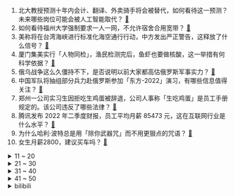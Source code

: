 1. 北大教授预测十年内会计、翻译、外卖骑手将会被替代，如何看待这一预测？未来哪些岗位可能会被人工智能取代？ [:link:](https://www.zhihu.com/question/548685644)
2. 如何看待福州大学强制要求一人一网，不允许宿舍合用宽带？ [:link:](https://www.zhihu.com/question/548236183)
3. 美称将在台湾海峡进行标准化海空通行行动，中方发出严正警告，这释放了什么信号？ [:link:](https://www.zhihu.com/question/548815031)
4. 厦门集美实行「人物同检」，渔民检测完后，鱼虾也要做核酸，这一举措有何科学依据？ [:link:](https://www.zhihu.com/question/548825784)
5. 俄乌战争这么久僵持不下，是否说明以前大家都高估俄罗斯军事实力？ [:link:](https://www.zhihu.com/question/548817186)
6. 中国军队将抽组部分兵力赴俄罗斯参加「东方-2022」演习，有哪些信息值得关注？ [:link:](https://www.zhihu.com/question/548848874)
7. 郑州一公司实习生因拒吃生鸡蛋被辞退，公司人事称「生吃鸡蛋」是员工手册规定的。该公司违反了哪些法律？ [:link:](https://www.zhihu.com/question/548812198)
8. 腾讯发布 2022 年二季度财报，员工平均月薪 85473 元，这在互联网行业是什么水平？ [:link:](https://www.zhihu.com/question/548843321)
9. 为什么哈利·波特总是用「除你武器咒」而不用更狠点的咒语？ [:link:](https://www.zhihu.com/question/24916403)
10. 女生月薪2800，建议买车吗？ [:link:](https://www.zhihu.com/question/548644180)
<details>
<summary>11 ~ 20</summary>

11. 如何看待龙湖集团回应网传将于 8 月底破产，称是谣言，已报案？ [:link:](https://www.zhihu.com/question/548716401)
12. 为什么空调的 26℃ 比室外的 26℃ 更凉快？ [:link:](https://www.zhihu.com/question/543892389)
13. 驻美大使秦刚答接受美媒采访，回应「统一台湾的时间表提速」等问题，还有哪些信息值得关注？ [:link:](https://www.zhihu.com/question/548891489)
14. 如果一个创业公司拿了天使和 A 轮，最后创业失败，之前融资的钱需要还吗？ [:link:](https://www.zhihu.com/question/24731531)
15. 官方回应重庆嘉陵江被高温晒干「并非干涸，属正常现象」，嘉陵江水位下降会产生哪些影响？是否影响航道通行？ [:link:](https://www.zhihu.com/question/548699402)
16. 日本恢复从俄罗斯进口石油，此前岸田文雄称原则上禁止进口俄产石油，说明了什么问题？ [:link:](https://www.zhihu.com/question/548809007)
17. 为什么国内狗狗不能上公交地铁，国外却当作习以为常？ [:link:](https://www.zhihu.com/question/324423917)
18. 媒体报道日本恢复从俄罗斯进口石油，规模同比下降约 65 %，透露了哪些信息？ [:link:](https://www.zhihu.com/question/548816973)
19. 一个人离职前有什么征兆？ [:link:](https://www.zhihu.com/question/486792072)
20. 国家气候中心称「当前我国高温热浪事件达 61 年来最强，且持续时间将会继续延长」，我们该如何应对？ [:link:](https://www.zhihu.com/question/548771811)
</details>
<details>
<summary>21 ~ 30</summary>

21. 2022 KPL 夏季赛XYG 2:4 EDG.M，如何评价这场比赛？ [:link:](https://www.zhihu.com/question/548862584)
22. 8 月 16 日勇士将用一份老将底薪合同签下阿尔德里奇，对该球员你有哪些了解？ [:link:](https://www.zhihu.com/question/548682945)
23. 奢侈品电商寺库回应总部跑路传闻，称「报道不实，目前在岗员工有几百人」，具体情况如何？ [:link:](https://www.zhihu.com/question/548766364)
24. 拼多多将上线跨境电商平台，多多买菜多位主管将转岗跨境电商，如何从商业角度解读此举？ [:link:](https://www.zhihu.com/question/548819336)
25. 8 月 14 日新疆新增确诊病例 1 例，无症状感染者 343 例，目前当地疫情情况如何？ [:link:](https://www.zhihu.com/question/548426334)
26. 你会给INFP什么建议？ [:link:](https://www.zhihu.com/question/41071601)
27. 你想象中的未来城市生活是怎么样的？ [:link:](https://www.zhihu.com/question/548809258)
28. 拥有十副以上的耳机什么体验？ [:link:](https://www.zhihu.com/question/548731559)
29. 盒马进口橙汁检出安赛蜜被罚 48 万，安赛蜜是什么？这对该行业起到了哪些警示作用？ [:link:](https://www.zhihu.com/question/548618977)
30. 学习成绩差的同学我们就必须远离吗？ [:link:](https://www.zhihu.com/question/548700768)
</details>
<details>
<summary>31 ~ 40</summary>

31. 如何看待刚一测的《绝区零》已被解包破解？公然破解游戏并放出视频是否违法？ [:link:](https://www.zhihu.com/question/548606757)
32. 安徽泗县倡议「公职人员发动亲友参与购房」，如何看待这一举措？ [:link:](https://www.zhihu.com/question/548760397)
33. 拜登签署「通胀削减法案」意图「排挤中国」，美媒分析称该法案将加剧通胀，对此如何评价？ [:link:](https://www.zhihu.com/question/548806841)
34. 价值2w+的steam账号被女朋友注销了，我能报警吗？ [:link:](https://www.zhihu.com/question/395436433)
35. 上大学后明白了哪些坑人的事？ [:link:](https://www.zhihu.com/question/336334194)
36. 为什么父亲这一辈人这么怕自行车被偷？ [:link:](https://www.zhihu.com/question/547266424)
37. 你觉得中国排名前五的rapper是哪几位？ [:link:](https://www.zhihu.com/question/547449387)
38. 让一群近乎理性的玩家玩狼人杀，结果是好人胜率高还是狼人高？ [:link:](https://www.zhihu.com/question/514735082)
39. 格力集团成立餐饮公司，即将进军餐饮外卖业务，如何从商业角度解读此举？ [:link:](https://www.zhihu.com/question/548666037)
40. 如果日漫没了中国市场，会被饿死吗？ [:link:](https://www.zhihu.com/question/548217028)
</details>
<details>
<summary>41 ~ 50</summary>

41. 为什么C罗还能留在曼联? [:link:](https://www.zhihu.com/question/545738530)
42. 四川达州继续发布居民用电限电预告「滚动限电，时长在 3 小时内」，具体情况如何？ [:link:](https://www.zhihu.com/question/548802923)
43. 8 月 16 日海南新增本土确诊病例 482 例和本土无症状感染者 1181 例，目前当地情况如何？ [:link:](https://www.zhihu.com/question/548742398)
44. 被临床医学录取了，看见好多劝退的，现在也后悔了，我该怎么办？ [:link:](https://www.zhihu.com/question/548737704)
45. 韩国军方称朝鲜发射两枚巡航导弹，朝方对此尚无回应，有哪些信息值得关注？ [:link:](https://www.zhihu.com/question/548791136)
46. 劳荣枝案二审开庭，判决新增一起绑架案，对审判结果会有影响吗？哪些信息值得关注？ [:link:](https://www.zhihu.com/question/548760285)
47. 为什么我们的耐心都给了陌生人，而脾气却留给了最熟悉的人? [:link:](https://www.zhihu.com/question/547043335)
48. 腾讯第二季度营收 1340 亿元人民币，低于预估，同比下滑 3 % ，是受哪些因素影响？ [:link:](https://www.zhihu.com/question/548820350)
49. 俞岱岩终身残废，是都大锦的错吗？ [:link:](https://www.zhihu.com/question/536047543)
50. 在旅行中如何深度体验一座城市？ [:link:](https://www.zhihu.com/question/542293451)
</details><details>
<summary>bilibili</summary>

1. 五首熟悉却又叫不出歌名的BGM❗你听过几首？一定要听到最后⚠️——钢琴Free Lucky，a thousand miles，end，his theme写不下了 [:link:](//www.bilibili.com/video/BV1oG411t7LB)
2. 急！ [:link:](//www.bilibili.com/video/BV1yg41167G2)
3. 【张予曦】前方心动暴击！面纱掉落是谁在疯狂心动 [:link:](//www.bilibili.com/video/BV1tW4y1h72Q)
4. 好了，可以换下一个梗了。 [:link:](//www.bilibili.com/video/BV1tv4y1c7Gf)
5. 【何同学】我做了一个自己打字的键盘... [:link:](//www.bilibili.com/video/BV1W14y1b7Mq)
6. 没流量有多惨？影帝级演员都无人在意 [:link:](//www.bilibili.com/video/BV1sd4y1P7uT)
7. 【原神剧场】少年意气，如清风，如明月 [:link:](//www.bilibili.com/video/BV1da411o789)
8. 这叫声真的能引来流浪猫 [:link:](//www.bilibili.com/video/BV1qG411t7fK)
9. 【 粉色海洋 | 官方MV 】周杰伦携手Romeo 放送浪漫 帅萌父子画面太梦幻 幸福感令人融化 [:link:](//www.bilibili.com/video/BV1Yv4y1c7gF)
10. 【时代少年团】TNT1000万粉丝福利 [:link:](//www.bilibili.com/video/BV1ZU4y1C7vV)
<details>
<summary>11 ~ 20</summary>

11. 「爱莉希雅」致 爱-A song for beloved【声优原创曲】 [:link:](//www.bilibili.com/video/BV1bB4y1L7qh)
12. 大学晚会惊现MJ《犯罪高手》45度倾斜，直拍燃炸了！！！ [:link:](//www.bilibili.com/video/BV11v4y1F7tZ)
13. 这是我最后一次钓鱼！ [:link:](//www.bilibili.com/video/BV15d4y1P7uz)
14. 【2233生日曲】任其蔚蓝 [:link:](//www.bilibili.com/video/BV11a411R71H)
15. 点进来被骗！《Never Gonna Give You Up》高清重拍 [:link:](//www.bilibili.com/video/BV1EN4y1V7MB)
16. 那一瞬间别说我们都愣住了，尴尬 [:link:](//www.bilibili.com/video/BV1JV4y1s7Ls)
17. 今天不想讲法律 [:link:](//www.bilibili.com/video/BV1vB4y1B7NV)
18. 【warma】在BUG中找游戏可太难了！ [:link:](//www.bilibili.com/video/BV1ue4y1f74U)
19. 夫妻面馆这种店赚钱吗？为何开遍全国！我体验一周给出结论 [:link:](//www.bilibili.com/video/BV17G411b7yK)
20. 是你！蕉太狼！ [:link:](//www.bilibili.com/video/BV1kd4y1P7bb)
</details>
<details>
<summary>21 ~ 30</summary>

21. 我，985高材生，全科老师，败给教育差距 [:link:](//www.bilibili.com/video/BV17a411N7nP)
22. 是泳装cos！ [:link:](//www.bilibili.com/video/BV1jd4y1P7NJ)
23. 随便传传 没人看 [:link:](//www.bilibili.com/video/BV1rU4y1C7aV)
24. 黑 怕 空 姐 [:link:](//www.bilibili.com/video/BV1J14y1b7y5)
25. 满汉全席里最贵的一道菜！竟然要用传说中的龙麟来做？？ [:link:](//www.bilibili.com/video/BV1SS4y1s7iC)
26. 你好，趵突泉！ [:link:](//www.bilibili.com/video/BV1sG4y1a7jj)
27. 友 谊 地 久 天 长 [:link:](//www.bilibili.com/video/BV1HB4y1L7Zb)
28. 消防体验第二弹，带条50斤大龙趸给消防员加餐 [:link:](//www.bilibili.com/video/BV1FS4y1x71u)
29. 《TheShy 线 下 走 位》 [:link:](//www.bilibili.com/video/BV13e4y1f7bN)
30. 《 最 强 蟹 黄 堡 》 [:link:](//www.bilibili.com/video/BV1vv4y1c734)
</details>
<details>
<summary>31 ~ 40</summary>

31. 耗时30天！在纸上玩王者 [:link:](//www.bilibili.com/video/BV1fS4y1s7f1)
32. 如何完美利用一辆发出警报的电瓶车~ [:link:](//www.bilibili.com/video/BV1sG4y1e7vp)
33. 他变了。 [:link:](//www.bilibili.com/video/BV17V4y1s7od)
34. 《葱油拌面》的味道估计很多人会喜欢吧？ [:link:](//www.bilibili.com/video/BV1Fa411N7qc)
35. 重新发布的视频，比昨天发布的流畅一些，键盘音是通关时候的 [:link:](//www.bilibili.com/video/BV1ha411P7F7)
36. 东方曜：把技能骗光，单杀都不需要掉血！ [:link:](//www.bilibili.com/video/BV1sB4y1L7Lz)
37. 求问喜羊羊里的坤坤图片是真的吗？ [:link:](//www.bilibili.com/video/BV1tY4y1c742)
38. 试着当了一天狗，真好！不用上班，没有烦恼 [:link:](//www.bilibili.com/video/BV1ea411P7Xw)
39. 尸体来咯！这是沉浸式死亡叭？ [:link:](//www.bilibili.com/video/BV1tN4y1V7FM)
40. 来，跟我一起抓鬼呀！经典网剧《灵魂摆渡》第一回 [:link:](//www.bilibili.com/video/BV1Mt4y137po)
</details>
<details>
<summary>41 ~ 50</summary>

41. 20个古堡！(这几个字值多少播放？) [:link:](//www.bilibili.com/video/BV1XP411L7FE)
42. 这个急救知识，希望所有人都知道！ [:link:](//www.bilibili.com/video/BV1ca411Z7gZ)
43. 【Zc故事】当  代  情  圣 [:link:](//www.bilibili.com/video/BV1Jd4y1o7iq)
44. 【俄罗斯街拍P30】落日余辉 尤其浪漫 | Semkavkvadrate [:link:](//www.bilibili.com/video/BV1EB4y1L76s)
45. “我删掉了我爸，然后被扇了” [:link:](//www.bilibili.com/video/BV1GG411t7pX)
46. 当冰雪女王Elsa照进现实 你喜欢吗～ [:link:](//www.bilibili.com/video/BV1ma411P7aN)
47. Life Goes On，但是同步率100%【方舟小动画】 [:link:](//www.bilibili.com/video/BV1Jt4y137sy)
48. 印度随手拍照片 [:link:](//www.bilibili.com/video/BV19Y4y1c7zV)
49. 夜跑时听恐怖音乐，会发生什么？ [:link:](//www.bilibili.com/video/BV13t4y1g7XZ)
50. 《整顿职场》 [:link:](//www.bilibili.com/video/BV19U4y1C734)
</details>
<details>
<summary>51 ~ 60</summary>

51. 当演员们看到年轻时的自己 谁的反应最戳你 [:link:](//www.bilibili.com/video/BV11v4y1F7fQ)
52. 我妹是真狠啊 [:link:](//www.bilibili.com/video/BV1Pd4y1P7HV)
53. 废材小伙竟用铜人练武 [:link:](//www.bilibili.com/video/BV1ia411o7eV)
54. 社死！在酒吧做驻唱，客人非要点鸡你太美，怎么办？【流浪05】 [:link:](//www.bilibili.com/video/BV1Ea411Z7iB)
55. 哈哈哈哈哈哈哈哈你们有毒吧？？？。 [:link:](//www.bilibili.com/video/BV1FS4y1W71U)
56. 人生能有几个球啊，该剁手时就剁手，红红火火闯九州 [:link:](//www.bilibili.com/video/BV1pN4y1G7hE)
57. 被树挡住的烤肉店，换了个名字，救活了，就火了？！ [:link:](//www.bilibili.com/video/BV1TG4y1e7Ut)
58. 真实的珠峰是什么样子的？去世界第一高峰看超级月亮！ [:link:](//www.bilibili.com/video/BV1DT411A7ag)
59. 转发给你假期躺床上玩原神的同学，让ta难受半个月 [:link:](//www.bilibili.com/video/BV1Dd4y1m7Qa)
60. 改制了一辆可以收菜的车 [:link:](//www.bilibili.com/video/BV1Le4y1f7Vj)
</details>
<details>
<summary>61 ~ 70</summary>

61. 买水杯时不要只看颜值，一定要注意看这些 [:link:](//www.bilibili.com/video/BV1EY4y1c7Zt)
62. 【李若彤】姑姑56岁了，睡绳子的功夫还没丢！ [:link:](//www.bilibili.com/video/BV1Nd4y1P7o9)
63. 想死后烧出舍利子吗  来来喝点加拿大的自来水 [:link:](//www.bilibili.com/video/BV1Yt4y1J7R4)
64. 我就不该出门 [:link:](//www.bilibili.com/video/BV1LS4y1x7KX)
65. 都看过水扇了吧！那我猜你们一定没看过水伞～ [:link:](//www.bilibili.com/video/BV1KU4y1C7Q2)
66. 万众一心抬钢轨 [:link:](//www.bilibili.com/video/BV1dF411w78P)
67. 万字解析，《纸嫁衣》系列究竟讲了个怎样的故事？（上） [:link:](//www.bilibili.com/video/BV19P411L7e8)
68. 【巫师】网红与资本简史 [:link:](//www.bilibili.com/video/BV1Ja411N7zD)
69. 帮我看看这款页游到底是不是真原神？ [:link:](//www.bilibili.com/video/BV1214y147on)
70. 6个稀缺的冷门APP，你未必全知道！第3个人都看麻了 [:link:](//www.bilibili.com/video/BV1zU4y1C71c)
</details>
<details>
<summary>71 ~ 80</summary>

71. 我这次巡视到一些特别的东西 [:link:](//www.bilibili.com/video/BV1JT411A7gq)
72. 渐变色，但是很上头 ⚡️叮叮当当舞⚡️ [:link:](//www.bilibili.com/video/BV1YV4y1472j)
73. Shadow Of The Sun 清唱 [:link:](//www.bilibili.com/video/BV1EB4y1B7Wq)
74. 虚拟，真的能改变现实嘛？ [:link:](//www.bilibili.com/video/BV1DG411t7Ki)
75. 我找山寨明星ESO拍了期视频，还没剪完就解散了 [:link:](//www.bilibili.com/video/BV1KS4y1x7Pg)
76. “每只猫咪都有属于自己的专属图片” [:link:](//www.bilibili.com/video/BV1jG4y1a75B)
77. 这几天出门旅游啦 [:link:](//www.bilibili.com/video/BV1qd4y1P7Rs)
78. 那些仅凭半句就封神的句子，你还知道哪些？ [:link:](//www.bilibili.com/video/BV1hT411A7bh)
79. 小潮院长直播回放（8月14日） [:link:](//www.bilibili.com/video/BV1oY4y1c7EV)
80. 吃炸串吗？食材100块，卤油秘方10000块。 [:link:](//www.bilibili.com/video/BV1wG411b7iv)
</details>
<details>
<summary>81 ~ 90</summary>

81. 大话西游x河南卫视《少年奇妙游》纯享cut丨义贯星河 [:link:](//www.bilibili.com/video/BV1z14y1b7fg)
82. 天上也要卷？国外大佬超清画面为我设定了人生新目标！ [:link:](//www.bilibili.com/video/BV13V4y1s7px)
83. 【水果猎人】网络热门水果鉴定15 [:link:](//www.bilibili.com/video/BV1wt4y137iQ)
84. ⚡ 小 城 夏 天 ⚡但是最阴间版本 [:link:](//www.bilibili.com/video/BV18g411k7gZ)
85. 100元能在葡萄牙最便宜超市买什么？2块钱竟然能买10条鱼！ [:link:](//www.bilibili.com/video/BV1JW4y1Y7Es)
86. 《国内军迷现状》 [:link:](//www.bilibili.com/video/BV1Ud4y1P71C)
87. 《两个正常人制作的故事》派大星鬼畜翻唱来袭！ [:link:](//www.bilibili.com/video/BV1oG411t7NK)
88. 金春禧  厨子探店¥313 [:link:](//www.bilibili.com/video/BV1gg411C7P5)
89. 谁 是 嫩 蝶？！ [:link:](//www.bilibili.com/video/BV1JW4y1h7i2)
90. 关于我用一车瓜换了一只小奶猫这件事 [:link:](//www.bilibili.com/video/BV1WB4y1L7Jg)
</details>
<details>
<summary>91 ~ 100</summary>

91. 面包螃蟹炒鸡蛋，简单实惠的早饭！ [:link:](//www.bilibili.com/video/BV1dY4y1c71U)
92. 第一次工作的实习生居然遇到了蛮横女上司 [:link:](//www.bilibili.com/video/BV1YB4y1L7Qz)
93. 今年夏天极端高温的底层地理逻辑，究竟是什么？【地球知识局】 [:link:](//www.bilibili.com/video/BV1S14y1b75v)
94. 一个性价比很高的套餐｜满满一大箱 可以冲一波兄弟们 等等 我先冲～ [:link:](//www.bilibili.com/video/BV1MG4y1e7Yr)
95. 可怕的司机 [:link:](//www.bilibili.com/video/BV1bv4y1c78z)
96. 超管に駆ける [:link:](//www.bilibili.com/video/BV16G41187iU)
97. 小小韩国人 还想跟我吵？呵不存在的 [:link:](//www.bilibili.com/video/BV1ia4y1f7Ka)
98. 三伏天，给打游戏的表妹降降温 [:link:](//www.bilibili.com/video/BV1QW4y1h79b)
99. 爱虽无声，震耳欲聋 [:link:](//www.bilibili.com/video/BV1fd4y1A7zo)
100. 给机器狗穿上老虎皮，狗子会被吓跑？ [:link:](//www.bilibili.com/video/BV1sd4y1K7cE)
</details></details>
